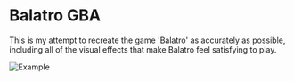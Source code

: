 # Balatro GBA
This is my attempt to recreate the game 'Balatro' as accurately as possible, including all of the visual effects that make Balatro feel satisfying to play.

![Example](https://github.com/cellos51/balatro-gba/blob/main/example.gif)

